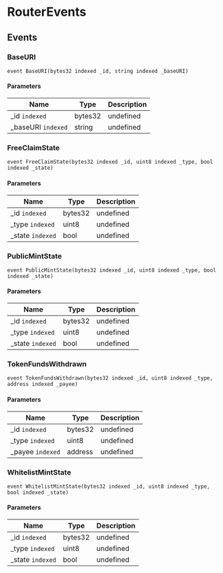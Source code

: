 # RouterEvents










## Events

### BaseURI

```solidity
event BaseURI(bytes32 indexed _id, string indexed _baseURI)
```





#### Parameters

| Name | Type | Description |
|---|---|---|
| _id `indexed` | bytes32 | undefined |
| _baseURI `indexed` | string | undefined |

### FreeClaimState

```solidity
event FreeClaimState(bytes32 indexed _id, uint8 indexed _type, bool indexed _state)
```





#### Parameters

| Name | Type | Description |
|---|---|---|
| _id `indexed` | bytes32 | undefined |
| _type `indexed` | uint8 | undefined |
| _state `indexed` | bool | undefined |

### PublicMintState

```solidity
event PublicMintState(bytes32 indexed _id, uint8 indexed _type, bool indexed _state)
```





#### Parameters

| Name | Type | Description |
|---|---|---|
| _id `indexed` | bytes32 | undefined |
| _type `indexed` | uint8 | undefined |
| _state `indexed` | bool | undefined |

### TokenFundsWithdrawn

```solidity
event TokenFundsWithdrawn(bytes32 indexed _id, uint8 indexed _type, address indexed _payee)
```





#### Parameters

| Name | Type | Description |
|---|---|---|
| _id `indexed` | bytes32 | undefined |
| _type `indexed` | uint8 | undefined |
| _payee `indexed` | address | undefined |

### WhitelistMintState

```solidity
event WhitelistMintState(bytes32 indexed _id, uint8 indexed _type, bool indexed _state)
```





#### Parameters

| Name | Type | Description |
|---|---|---|
| _id `indexed` | bytes32 | undefined |
| _type `indexed` | uint8 | undefined |
| _state `indexed` | bool | undefined |



